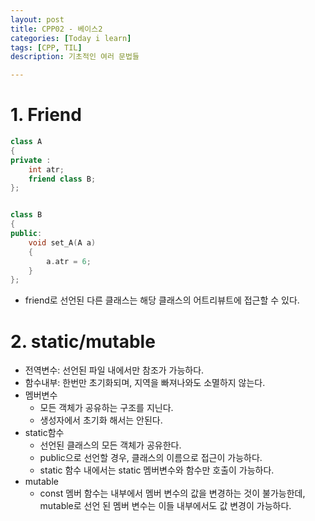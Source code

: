 ```yaml
---
layout: post
title: CPP02 - 베이스2
categories: [Today i learn]
tags: [CPP, TIL]
description: 기초적인 여러 문법들

---
```




# 1. Friend

```cpp
class A
{
private :
	int atr;
	friend class B;
};


class B
{
public:
	void set_A(A a)
	{
		a.atr = 6;
	}
};
```

- friend로 선언된 다른 클래스는 해당 클래스의 어트리뷰트에 접근할 수  있다.



# 2. static/mutable

- 전역변수: 선언된 파일 내에서만 참조가 가능하다.
- 함수내부: 한번만 초기화되며, 지역을 빠져나와도 소멸하지 않는다.
- 멤버변수
  - 모든 객체가 공유하는 구조를 지닌다.
  - 생성자에서 초기화 해서는 안된다.
- static함수
  - 선언된 클래스의 모든 객체가 공유한다.
  - public으로 선언할 경우, 클래스의 이름으로 접근이 가능하다.
  - static 함수 내에서는 static 멤버변수와 함수만 호출이 가능하다.
- mutable
  - const 멤버 함수는 내부에서 멤버 변수의 값을 변경하는 것이 불가능한데, mutable로 선언 된 멤버 변수는 이들 내부에서도 값 변경이 가능하다.